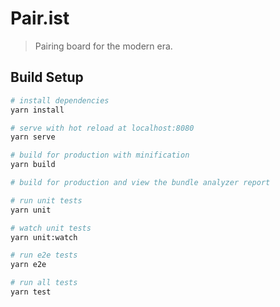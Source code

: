 # Pair.ist

> Pairing board for the modern era.

## Build Setup

``` bash
# install dependencies
yarn install

# serve with hot reload at localhost:8080
yarn serve

# build for production with minification
yarn build

# build for production and view the bundle analyzer report

# run unit tests
yarn unit

# watch unit tests
yarn unit:watch

# run e2e tests
yarn e2e

# run all tests
yarn test
```

